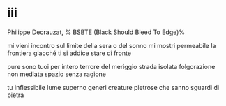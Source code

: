 # iii

Philippe Decrauzat, %
BSBTE (Black Should Bleed To Edge)%

mi vieni incontro sul limite
della sera o del sonno
mi mostri permeabile
la frontiera
giacché ti si addice
stare di fronte

pure sono tuoi per intero
terrore del meriggio
strada isolata
folgorazione non mediata
spazio senza ragione

tu inflessibile
lume superno
generi creature
pietrose
che sanno sguardi
di pietra
